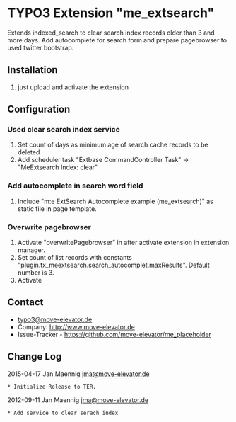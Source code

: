 # TYPO3 Extension "me_extsearch"

Extends indexed_search to clear search index records older than 3 and more days. Add autocomplete for search form and prepare pagebrowser to used twitter bootstrap.

## Installation

1. just upload and activate the extension 

## Configuration

### Used clear search index service

1. Set count of days as minimum age of search cache records to be deleted
2. Add scheduler task "Extbase CommandController Task" -> "MeExtsearch Index: clear"

### Add autocomplete in search word field

1. Include "m:e ExtSearch Autocomplete example (me_extsearch)" as static file in page template.

### Overwrite pagebrowser

1. Activate "overwritePagebrowser" in after activate extension in extension manager.
2. Set count of list records with constants "plugin.tx_meextsearch.search_autocomplet.maxResults". Default number is 3.
3. Activate 

## Contact

* typo3@move-elevator.de
* Company: http://www.move-elevator.de
* Issue-Tracker - https://github.com/move-elevator/me_placeholder

## Change Log

2015-04-17 Jan Maennig <jma@move-elevator.de>

	* Initialize Release to TER.

2012-09-11 Jan Maennig <jma@move-elevator.de>

	* Add service to clear serach index 